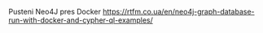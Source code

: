 
Pusteni Neo4J pres Docker
https://rtfm.co.ua/en/neo4j-graph-database-run-with-docker-and-cypher-ql-examples/
